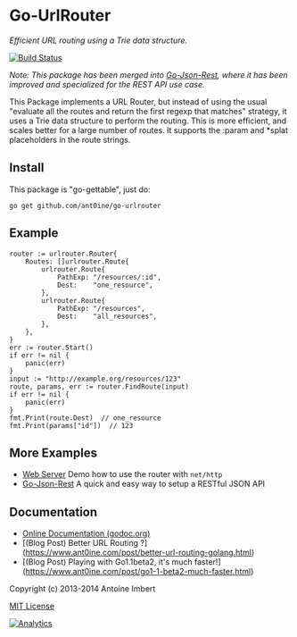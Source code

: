 Go-UrlRouter
============

*Efficient URL routing using a Trie data structure.*

[![Build Status](https://travis-ci.org/ant0ine/go-urlrouter.png?branch=master)](https://travis-ci.org/ant0ine/go-urlrouter)

*Note: This package has been merged into [Go-Json-Rest](https://github.com/ant0ine/go-json-rest), where it has been improved and specialized for the REST API use case.*

This Package implements a URL Router, but instead of using the usual "evaluate all the routes and return the first regexp that matches"
strategy, it uses a Trie data structure to perform the routing. This is more efficient, and scales better for a large number of routes. It supports the :param and \*splat placeholders in the route strings.

Install
-------

This package is "go-gettable", just do:

    go get github.com/ant0ine/go-urlrouter

Example
-------

	router := urlrouter.Router{
		Routes: []urlrouter.Route{
			urlrouter.Route{
				PathExp: "/resources/:id",
				Dest:    "one_resource",
			},
			urlrouter.Route{
				PathExp: "/resources",
				Dest:    "all_resources",
			},
		},
	}
	err := router.Start()
	if err != nil {
		panic(err)
	}
	input := "http://example.org/resources/123"
	route, params, err := router.FindRoute(input)
	if err != nil {
		panic(err)
	}
	fmt.Print(route.Dest)  // one_resource
	fmt.Print(params["id"])  // 123


More Examples
-------------

- [Web Server](https://github.com/ant0ine/go-urlrouter/blob/master/examples/webserver/main.go) Demo how to use the router with `net/http`
- [Go-Json-Rest](https://github.com/ant0ine/go-json-rest) A quick and easy way to setup a RESTful JSON API

Documentation
-------------

- [Online Documentation (godoc.org)](http://godoc.org/github.com/ant0ine/go-urlrouter)
- [(Blog Post) Better URL Routing ?] (https://www.ant0ine.com/post/better-url-routing-golang.html)
- [(Blog Post) Playing with Go1.1beta2, it's much faster!] (https://www.ant0ine.com/post/go1-1-beta2-much-faster.html)


Copyright (c) 2013-2014 Antoine Imbert

[MIT License](https://github.com/ant0ine/go-urlrouter/blob/master/LICENSE)

[![Analytics](https://ga-beacon.appspot.com/UA-309210-4/go-urlrouter/readme)](https://github.com/igrigorik/ga-beacon)
